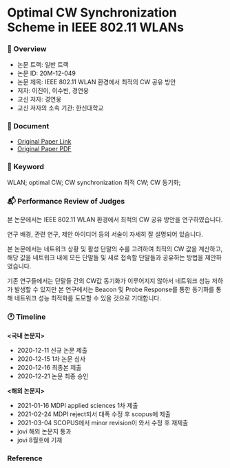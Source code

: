# Optimal CW Synchronization Scheme in IEEE 802.11 WLANs

### 👑 Overview
- 논문 트랙: 일반 트랙
- 논문 ID: 20M-12-049
- 논문 제목: IEEE 802.11 WLAN 환경에서 최적의 CW 공유 방안
- 저자: 이진이, 이수빈, 경연웅
- 교신 저자: 경연웅
- 교신 저자의 소속 기관: 한신대학교

### 📗 Document
* [Original Paper Link](https://www.koreascience.or.kr/article/JAKO202000661606803.page)
* [Original Paper PDF](https://github.com/leejinlee-kr/Optimal-CW-Synchronization-Scheme-in-IEEE-802.11-WLANs/blob/main/docs/Optimal%20CW%20Synchronization%20Scheme%20in%20IEEE%20802.11%20WLANs.pdf)

### 🔑 Keyword
WLAN; optimal CW; CW synchronization
최적 CW; CW 동기화;

### 📬 Performance Review of Judges
본 논문에서는 IEEE 802.11 WLAN 환경에서 최적의 CW 공유 방안을 연구하였습니다.

연구 배경, 관련 연구, 제안 아이디어 등의 서술이 자세히 잘 설명되어 있습니다.

본 논문에서는 네트워크 상황 및 활성 단말의 수를 고려하여 최적의 CW 값을 계산하고, 해당 값을 네트워크 내에 모든 단말들 및 새로 접속할 단말들과 공유하는 방법을 제안하였습니다.

기존 연구들에서는 단말들 간의 CW값 동기화가 이루어지지 않아서 네트워크 성능 저하가 발생할 수 있지만 본 연구에서는 Beacon 및 Probe Response를 통한 동기화를 통해 네트워크 성능 최적화를 도모할 수 있을 것으로 기대합니다.

### 🕐 Timeline
__<국내 논문지>__
- 2020-12-11 신규 논문 제출
- 2020-12-15 1차 논문 심사
- 2020-12-16 최종본 제출
- 2020-12-21 논문 최종 승인


__<해외 논문지>__

- 2021-01-16 MDPI applied sciences 1차 제출
- 2021-02-24 MDPI reject되서 대폭 수정 후 scopus에 제출
- 2021-03-04 SCOPUS에서 minor revision이 와서 수정 후 재제출
- jovi 해외 논문지 통과
- jovi 8월호에 기재

### Reference
